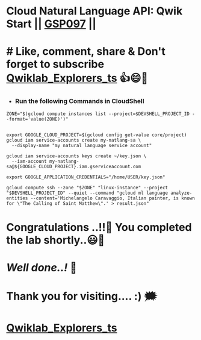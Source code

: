 # Cloud Natural Language API: Qwik Start || [GSP097](https://www.cloudskillsboost.google/course_templates/667/labs/461608) ||

# # Like, comment, share & Don't forget to subscribe [Qwiklab_Explorers_ts](https://youtube.com/@titashshil?si=RgamNu1dc9jVIbJN) 👍😄🤝

* ### Run the following Commands in CloudShell
```
ZONE="$(gcloud compute instances list --project=$DEVSHELL_PROJECT_ID --format='value(ZONE)')"


export GOOGLE_CLOUD_PROJECT=$(gcloud config get-value core/project)
gcloud iam service-accounts create my-natlang-sa \
  --display-name "my natural language service account"

gcloud iam service-accounts keys create ~/key.json \
  --iam-account my-natlang-sa@${GOOGLE_CLOUD_PROJECT}.iam.gserviceaccount.com

export GOOGLE_APPLICATION_CREDENTIALS="/home/USER/key.json"

gcloud compute ssh --zone "$ZONE" "linux-instance" --project "$DEVSHELL_PROJECT_ID" --quiet --command "gcloud ml language analyze-entities --content='Michelangelo Caravaggio, Italian painter, is known for \"The Calling of Saint Matthew\".' > result.json"
```

# Congratulations ..!!🎉  You completed the lab shortly..😃💯

# *Well done..!* 👏

# Thank you for visiting.... :) 🗯️

# [Qwiklab_Explorers_ts](https://youtube.com/@titashshil?si=RgamNu1dc9jVIbJN) 
